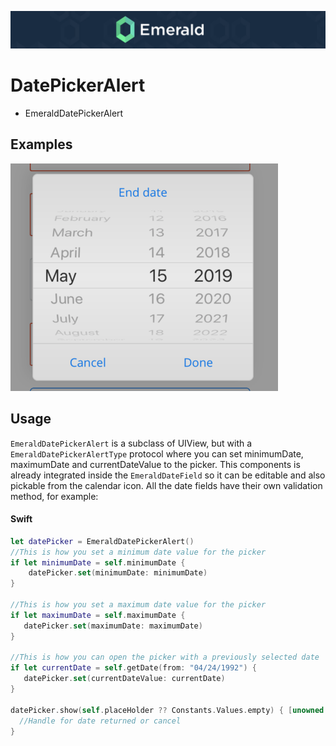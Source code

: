 <p align="center"><img src="/Resources/Images/Header.png" /></p>

# DatePickerAlert
<ul class="icon-list">
  <li class="icon-list-item icon-list-item--spec">EmeraldDatePickerAlert</li>
</ul>

## Examples
<img src="/Resources/Images/EmeraldDatePickerAlert.png" />

## Usage

`EmeraldDatePickerAlert` is a subclass of UIView, but with a `EmeraldDatePickerAlertType` protocol where you can set minimumDate, maximumDate and currentDateValue to the picker. This components is already integrated inside the `EmeraldDateField` so it can be editable and also pickable from the calendar icon. All the date fields have their own validation method, for example:

#### Swift
```swift
let datePicker = EmeraldDatePickerAlert()
//This is how you set a minimum date value for the picker
if let minimumDate = self.minimumDate {
    datePicker.set(minimumDate: minimumDate)
}

//This is how you set a maximum date value for the picker
if let maximumDate = self.maximumDate {
   datePicker.set(maximumDate: maximumDate)
}

//This is how you can open the picker with a previously selected date
if let currentDate = self.getDate(from: "04/24/1992") {
   datePicker.set(currentDateValue: currentDate)
}

datePicker.show(self.placeHolder ?? Constants.Values.empty) { [unowned self] date in
  //Handle for date returned or cancel
}
```
